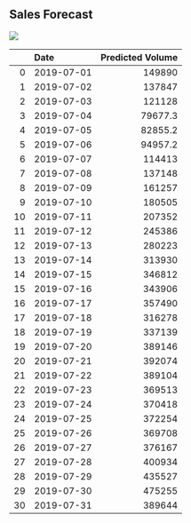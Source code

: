 ## Sales Forecast
 
![](/home/marla/Desktop/sales_forecast/reports/figures/test_preds_vs_true.png)
 
|    | Date       |   Predicted Volume |
|---:|:-----------|-------------------:|
|  0 | 2019-07-01 |           149890   |
|  1 | 2019-07-02 |           137847   |
|  2 | 2019-07-03 |           121128   |
|  3 | 2019-07-04 |            79677.3 |
|  4 | 2019-07-05 |            82855.2 |
|  5 | 2019-07-06 |            94957.2 |
|  6 | 2019-07-07 |           114413   |
|  7 | 2019-07-08 |           137148   |
|  8 | 2019-07-09 |           161257   |
|  9 | 2019-07-10 |           180505   |
| 10 | 2019-07-11 |           207352   |
| 11 | 2019-07-12 |           245386   |
| 12 | 2019-07-13 |           280223   |
| 13 | 2019-07-14 |           313930   |
| 14 | 2019-07-15 |           346812   |
| 15 | 2019-07-16 |           343906   |
| 16 | 2019-07-17 |           357490   |
| 17 | 2019-07-18 |           316278   |
| 18 | 2019-07-19 |           337139   |
| 19 | 2019-07-20 |           389146   |
| 20 | 2019-07-21 |           392074   |
| 21 | 2019-07-22 |           389104   |
| 22 | 2019-07-23 |           369513   |
| 23 | 2019-07-24 |           370418   |
| 24 | 2019-07-25 |           372254   |
| 25 | 2019-07-26 |           369708   |
| 26 | 2019-07-27 |           376167   |
| 27 | 2019-07-28 |           400934   |
| 28 | 2019-07-29 |           435527   |
| 29 | 2019-07-30 |           475255   |
| 30 | 2019-07-31 |           389644   |
